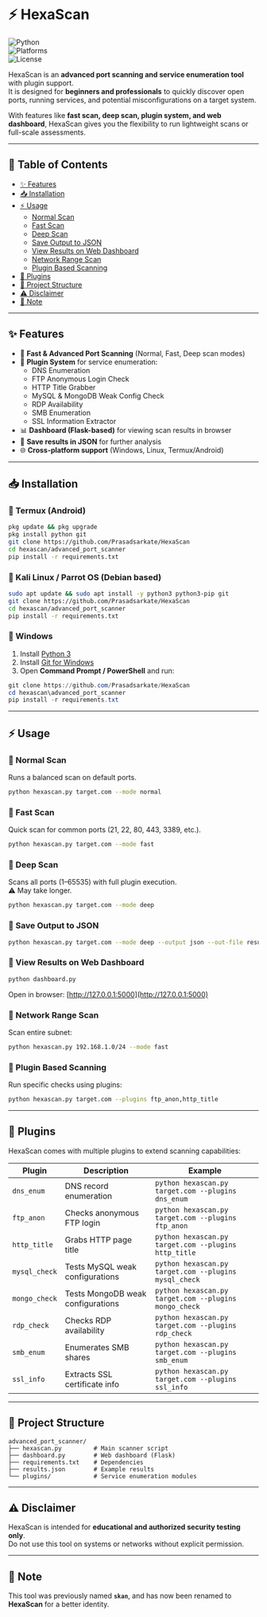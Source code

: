 # ⚡ HexaScan  

![Python](https://img.shields.io/badge/python-3.x-blue.svg)  
![Platforms](https://img.shields.io/badge/platform-Windows%20%7C%20Linux%20%7C%20Termux-success.svg)  
![License](https://img.shields.io/badge/license-MIT-green.svg)  

HexaScan is an **advanced port scanning and service enumeration tool** with plugin support.  
It is designed for **beginners and professionals** to quickly discover open ports, running services, and potential misconfigurations on a target system.  

With features like **fast scan, deep scan, plugin system, and web dashboard**, HexaScan gives you the flexibility to run lightweight scans or full-scale assessments.  

---

## 📑 Table of Contents
- [✨ Features](#-features)
- [📥 Installation](#-installation)
- [⚡ Usage](#-usage)
  - [Normal Scan](#-normal-scan)
  - [Fast Scan](#-fast-scan)
  - [Deep Scan](#-deep-scan)
  - [Save Output to JSON](#-save-output-to-json)
  - [View Results on Web Dashboard](#-view-results-on-web-dashboard)
  - [Network Range Scan](#-network-range-scan)
  - [Plugin Based Scanning](#-plugin-based-scanning)
- [🔌 Plugins](#-plugins)
- [📂 Project Structure](#-project-structure)
- [⚠️ Disclaimer](#️-disclaimer)
- [📌 Note](#-note)

---

## ✨ Features  

- 🚀 **Fast & Advanced Port Scanning** (Normal, Fast, Deep scan modes)  
- 🔌 **Plugin System** for service enumeration:  
  - DNS Enumeration  
  - FTP Anonymous Login Check  
  - HTTP Title Grabber  
  - MySQL & MongoDB Weak Config Check  
  - RDP Availability  
  - SMB Enumeration  
  - SSL Information Extractor  
- 📊 **Dashboard (Flask-based)** for viewing scan results in browser  
- 💾 **Save results in JSON** for further analysis  
- 🌐 **Cross-platform support** (Windows, Linux, Termux/Android)  

---

## 📥 Installation  

### 🔹 Termux (Android)  

```bash
pkg update && pkg upgrade
pkg install python git
git clone https://github.com/Prasadsarkate/HexaScan
cd hexascan/advanced_port_scanner
pip install -r requirements.txt
```

### 🔹 Kali Linux / Parrot OS (Debian based)  

```bash
sudo apt update && sudo apt install -y python3 python3-pip git
git clone https://github.com/Prasadsarkate/HexaScan
cd hexascan/advanced_port_scanner
pip install -r requirements.txt
```

### 🔹 Windows  

1. Install [Python 3](https://www.python.org/downloads/)  
2. Install [Git for Windows](https://git-scm.com/download/win)  
3. Open **Command Prompt / PowerShell** and run:  

```powershell
git clone https://github.com/Prasadsarkate/HexaScan
cd hexascan\advanced_port_scanner
pip install -r requirements.txt
```

---

## ⚡ Usage  

### 🔹 Normal Scan  
Runs a balanced scan on default ports.  
```bash
python hexascan.py target.com --mode normal
```

### 🔹 Fast Scan  
Quick scan for common ports (21, 22, 80, 443, 3389, etc.).  
```bash
python hexascan.py target.com --mode fast
```

### 🔹 Deep Scan  
Scans all ports (1–65535) with full plugin execution.  
⚠️ May take longer.  
```bash
python hexascan.py target.com --mode deep
```

### 🔹 Save Output to JSON  
```bash
python hexascan.py target.com --mode deep --output json --out-file results.json
```

### 🔹 View Results on Web Dashboard  
```bash
python dashboard.py
```
Open in browser: [http://127.0.0.1:5000](http://127.0.0.1:5000)

### 🔹 Network Range Scan  
Scan entire subnet:  
```bash
python hexascan.py 192.168.1.0/24 --mode fast
```

### 🔹 Plugin Based Scanning  
Run specific checks using plugins:  
```bash
python hexascan.py target.com --plugins ftp_anon,http_title
```

---

## 🔌 Plugins  

HexaScan comes with multiple plugins to extend scanning capabilities:  

| Plugin       | Description | Example |
|--------------|-------------|---------|
| `dns_enum`   | DNS record enumeration | `python hexascan.py target.com --plugins dns_enum` |
| `ftp_anon`   | Checks anonymous FTP login | `python hexascan.py target.com --plugins ftp_anon` |
| `http_title` | Grabs HTTP page title | `python hexascan.py target.com --plugins http_title` |
| `mysql_check`| Tests MySQL weak configurations | `python hexascan.py target.com --plugins mysql_check` |
| `mongo_check`| Tests MongoDB weak configurations | `python hexascan.py target.com --plugins mongo_check` |
| `rdp_check`  | Checks RDP availability | `python hexascan.py target.com --plugins rdp_check` |
| `smb_enum`   | Enumerates SMB shares | `python hexascan.py target.com --plugins smb_enum` |
| `ssl_info`   | Extracts SSL certificate info | `python hexascan.py target.com --plugins ssl_info` |

---

## 📂 Project Structure  

```
advanced_port_scanner/
├── hexascan.py         # Main scanner script
├── dashboard.py        # Web dashboard (Flask)
├── requirements.txt    # Dependencies
├── results.json        # Example results
└── plugins/            # Service enumeration modules
```

---

## ⚠️ Disclaimer  

HexaScan is intended for **educational and authorized security testing only**.  
Do not use this tool on systems or networks without explicit permission.  

---

## 📌 Note  

This tool was previously named **`skan`**, and has now been renamed to **HexaScan** for a better identity.  
